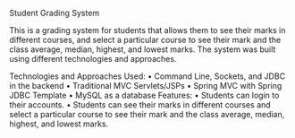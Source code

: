 Student Grading System

This is a grading system for students that allows them to see their marks in different courses, and select a particular course to see their mark and the class average,
median, highest, and lowest marks. The system was built using different technologies and approaches.

Technologies and Approaches Used:
•	Command Line, Sockets, and JDBC in the backend
•	Traditional MVC Servlets/JSPs
•	Spring MVC with Spring JDBC Template
•	MySQL as a database
Features:
•	Students can login to their accounts.
•	Students can see their marks in different courses and select a particular course to see their mark and the class average, median, highest, and lowest marks.

